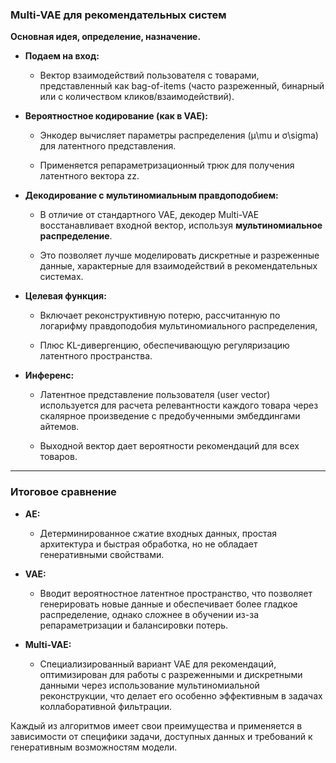 ### Multi-VAE для рекомендательных систем

**Основная идея, определение, назначение.**

- **Подаем на вход:**
    
    - Вектор взаимодействий пользователя с товарами, представленный как bag-of-items (часто разреженный, бинарный или с количеством кликов/взаимодействий).
        
- **Вероятностное кодирование (как в VAE):**
    
    - Энкодер вычисляет параметры распределения (μ\mu и σ\sigma) для латентного представления.
        
    - Применяется репараметризационный трюк для получения латентного вектора zz.
        
- **Декодирование с мультиномиальным правдоподобием:**
    
    - В отличие от стандартного VAE, декодер Multi-VAE восстанавливает входной вектор, используя **мультиномиальное распределение**.
        
    - Это позволяет лучше моделировать дискретные и разреженные данные, характерные для взаимодействий в рекомендательных системах.
        
- **Целевая функция:**
    
    - Включает реконструктивную потерю, рассчитанную по логарифму правдоподобия мультиномиального распределения,
        
    - Плюс KL-дивергенцию, обеспечивающую регуляризацию латентного пространства.
        
- **Инференс:**
    
    - Латентное представление пользователя (user vector) используется для расчета релевантности каждого товара через скалярное произведение с предобученными эмбеддингами айтемов.
        
    - Выходной вектор дает вероятности рекомендаций для всех товаров.
        

---

### Итоговое сравнение

- **AE:**
    
    - Детерминированное сжатие входных данных, простая архитектура и быстрая обработка, но не обладает генеративными свойствами.
        
- **VAE:**
    
    - Вводит вероятностное латентное пространство, что позволяет генерировать новые данные и обеспечивает более гладкое распределение, однако сложнее в обучении из-за репараметризации и балансировки потерь.
        
- **Multi-VAE:**
    
    - Специализированный вариант VAE для рекомендаций, оптимизирован для работы с разреженными и дискретными данными через использование мультиномиальной реконструкции, что делает его особенно эффективным в задачах коллаборативной фильтрации.
        

Каждый из алгоритмов имеет свои преимущества и применяется в зависимости от специфики задачи, доступных данных и требований к генеративным возможностям модели.